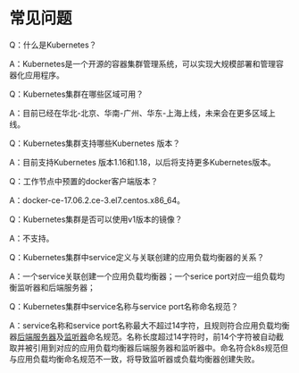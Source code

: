 
# 常见问题


Q：什么是Kubernetes？

A：Kubernetes是一个开源的容器集群管理系统，可以实现大规模部署和管理容器化应用程序。

Q：Kubernetes集群在哪些区域可用？

A：目前已经在华北-北京、华南-广州、华东-上海上线，未来会在更多区域上线。

Q：Kubernetes集群支持哪些Kubernetes 版本？

A：目前支持Kubernetes 版本1.16和1.18，以后将支持更多Kubernetes版本。

Q：工作节点中预置的docker客户端版本？


A：docker-ce-17.06.2.ce-3.el7.centos.x86_64。

Q：Kubernetes集群是否可以使用v1版本的镜像？


A：不支持。

Q：Kubernetes集群中service定义与关联创建的应用负载均衡器的关系？


A：一个service关联创建一个应用负载均衡器；一个serice port对应一组负载均衡监听器和后端服务器；

Q：Kubernetes集群中service名称与service port名称命名规范？


A：service名称和service port名称最大不超过14字符，且规则符合应用负载均衡器[后端服务器](https://docs.jdcloud.com/cn/application-load-balancer/backend-management)及[监听器](https://docs.jdcloud.com/cn/application-load-balancer/listener-management)命名规范。名称长度超过14字符时，前14个字符被自动截取并被引用到对应的应用负载均衡器后端服务器和监听器中。命名符合k8s规范但与应用负载均衡命名规范不一致，将导致监听器或负载均衡器创建失败。

